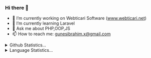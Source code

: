 ### Hi there 👋
- 🔭 I’m currently working on Webticari Software (www.webticari.net)
- 🌱 I’m currently learning Laravel
- 💬 Ask me about PHP,OOP,JS
- 📫 How to reach me: gunesibrahim.x@gmail.com

<details>
  <summary>Github Statistics...</summary>
  <p>
    <img src="https://github-readme-stats.vercel.app/api?username=ibrahimgunes0&show_icons=true&theme=dracula">
  </p>
</details>

<details>
  <summary>Language Statistics...</summary>
  <p>
    <img height="500px" src="https://wakatime.com/share/@4e0e8f30-4d40-4211-b8c6-dd636446c236/f872322f-d65e-4d48-8929-6d8cdcf21107.svg">
  </p>
</details>
